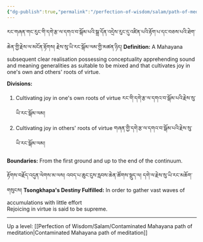 ```yaml
---
{"dg-publish":true,"permalink":"/perfection-of-wisdom/salam/path-of-meditation-of-rejoicing/"}
---
```


རང་གཞན་གང་རུང་གི་དགེ་རྩ་ལ་དགའ་བ་སྒོམ་པའི་སྒྲ་དོན་འདྲེས་རུང་དུ་འཛིན་པའི་རྟོག་པ་དང་བཅས་པའི་ཐེག་ཆེན་གྱི་རྗེས་ལ་མངོན་རྟོགས།
རྗེས་སུ་ཡི་རང་སྒོམ་ལམ་གྱི་མཚན་ཉིད།
**Definition:** A Mahayana subsequent clear realisation possessing conceptuality apprehending sound and meaning generalities as suitable to be mixed and that cultivates joy in one's own and others' roots of virtue.

**Divisions:** 
1. Cultivating joy in one's own roots of virtue རང་གི་དགེ་རྩ་ལ་དགའ་བ་སྒོམ་པའི་རྗེས་སུ་ཡི་རང་སྒོམ་ལམ།
2. Cultivating joy in others' roots of virtue གཞན་གྱི་དགེ་རྩ་ལ་དགའ་བ་སྒོམ་པའི་རྗེས་སུ་ཡི་རང་སྒོམ་ལམ།

**Boundaries:** From the first ground and up to the end of the continuum.

རྟོགས་བརྗོད་འདུན་ལེགས་མ་ལས། འབད་པ་ཆུང་ངུས་རླབས་ཆེན་ཚོགས་སྡུད་ལ། དགེ་ལ་རྗེས་སུ་ཡི་རང་མཆོག་གསུངས།
**Tsongkhapa's Destiny Fulfilled:**
In order to gather vast waves of accumulations with little effort  
Rejoicing in virtue is said to be supreme.

---
Up a level: [[Perfection of Wisdom/Salam/Contaminated Mahayana path of meditation\|Contaminated Mahayana path of meditation]]